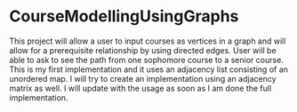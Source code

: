 # CourseModellingUsingGraphs

This project will allow a user to input courses as vertices in a graph and will allow for a prerequisite relationship by using directed edges.
User will be able to ask to see the path from one sophomore course to a senior course. 
This is my first implementation and it uses an adjacency list consisting of an unordered map. I will try to create an implementation using an adjacency matrix as well. 
I will update with the usage as soon as I am done the full implementation. 
